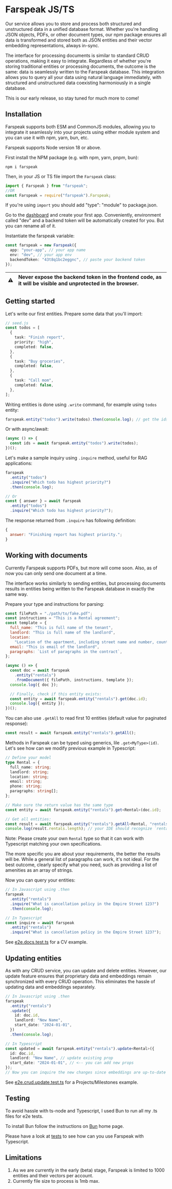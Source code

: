 # Farspeak JS/TS

Our service allows you to store and process both structured and unstructured data in a unified database format. Whether you're handling JSON objects, PDFs, or other document types, our npm package ensures all data is transformed and stored both as JSON entities and their vector embedding representations, always in-sync.

The interface for processing documents is similar to standard CRUD operations, making it easy to integrate. Regardless of whether you're storing traditional entities or processing documents, the outcome is the same: data is seamlessly written to the Farspeak database. This integration allows you to query all your data using natural language immediately, with structured and unstructured data coexisting harmoniously in a single database.

This is our early release, so stay tuned for much more to come!

## Installation

Farspeak supports both ESM and CommonJS modules, allowing you to integrate it seamlessly into your projects using either module system and you can use it with npm, yarn, bun, etc.

Farspeak supports Node version 18 or above.

First install the NPM package (e.g. with npm, yarn, pnpm, bun):

```
npm i farspeak
```

Then, in your JS or TS file import the `Farspeak` class:

```ts
import { Farspeak } from "farspeak";
//OR
const Farspeak = require("farspeak").Farspeak;
```

If you're using `import` you should add "type": "module" to package.json.

Go to the [dashboard](https://dashboard.farspeak.ai) and create your first app. Conveniently, environment called "dev" and a backend token will be automatically created for you. But you can rename all of it.

Instantiate the farspeak variable:

```ts
const farspeak = new Farspeak({
  app: "your-app", // your app name
  env: "dev", // your app env
  backendToken: "43t8q1bc2eggnc", // paste your backend token
});
```

| :warning: | Never expose the backend token in the frontend code, as it will be visible and unprotected in the browser. |
|-|:-|


## Getting started

Let's write our first entities. Prepare some data that you'll import:

```ts
// seed.js
const todos = [
  {
    task: "Finish report",
    priority: "high",
    completed: false,
  },
  {
    task: "Buy groceries",
    completed: false,
  },
  {
    task: "Call mom",
    completed: false,
  },
];
```

Writing entities is done using `.write` command, for example using `todos` entity:

```js
farspeak.entity("todos").write(todos).then(console.log); // get the ids
```

Or with async/await:

```js
(async () => {
  const ids = await farspeak.entity("todos").write(todos);
})();
```

Let's make a sample inquiry using `.inquire` method, useful for RAG applications:

```ts
farspeak
  .entity("todos")
  .inquire("Which todo has highest priority?")
  .then(console.log);

// Or
const { answer } = await farspeak
  .entity("todos")
  .inquire("Which todo has highest priority?");
```

The response returned from `.inquire` has following definition:

```js
{
  answer: "Finishing report has highest priority.";
}
```

## Working with documents

Currently Farspeak supports PDFs, but more will come soon. Also, as of now you can only send one document at a time.

The interface works similarly to sending entities, but processing documents results in entities being written to the Farspeak database in exactly the same way.

Prepare your type and instructions for parsing:

```js
const filePath = "./path/to/fake.pdf";
const instructions = "This is a Rental agreement";
const template = {
  full_name: "This is full name of the tenant",
  landlord: "This is full name of the landlord",
  location:
    "Location of the apartment, including street name and number, country and city",
  email: "This is email of the landlord",
  paragraphs: `List of paragraphs in the contract`,
};

(async () => {
  const doc = await farspeak
    .entity("rentals")
    .fromDocument({ filePath, instructions, template });
  console.log({ doc });

  // Finally, check if this entity exists:
  const entity = await farspeak.entity("rentals").get(doc.id);
  console.log({ entity });
})();
```

You can also use `.getAll` to read first 10 entities (default value for paginated response):

```ts
const result = await farspeak.entity("rentals").getAll();
```

Methods in Farspeak can be typed using generics, lile `.get<MyType>(id)`. Let's see how can we modify previous example in Typescript:

```ts
// Define your model
type Rental = {
  full_name: string;
  landlord: string;
  location: string;
  email: string;
  phone: string;
  paragraphs: string[];
};

// Make sure the return value has the same type
const entity = await farspeak.entity("rentals").get<Rental>(doc.id);

// Get all entities:
const result = await farspeak.entity("rentals").getAll<Rental, "rentals">();
console.log(result.rentals.length); // your IDE should recognize `rentals` prop
```

Note: Please create your own `Rental` type so that it can work with Typescript matching your own specifications.

The more specific you are about your requirements, the better the results will be. While a general list of paragraphs can work, it's not ideal. For the best outcome, clearly specify what you need, such as providing a list of amenities as an array of strings.

Now you can query your entities:

```ts
// In Javascript using .then
farspeak
  .entity("rentals")
  .inquire("What is cancellation policy in the Empire Street 123?")
  .then(console.log);

// In Typescript
const inquire = await farspeak
  .entity("rentals")
  .inquire("What is cancellation policy in the Empire Street 123?");
```

See [e2e.docs.test.ts](src/test/e2e.docs.test.ts) for a CV example.

## Updating entities

As with any CRUD service, you can update and delete entities. However, our update feature ensures that proprietary data and embeddings remain synchronized with every CRUD operation. This eliminates the hassle of updating data and embeddings separately.

```ts
// In Javascript using .then
farspeak
  .entity("rentals")
  .update({
    id: doc.id,
    landlord: "New Name",
    start_date: "2024-01-01",
  })
  .then(console.log);

// In Typescript
const updated = await farspeak.entity("rentals").update<Rental>({
  id: doc.id,
  landlord: "New Name", // update existing prop
  start_date: "2024-01-01", // <-- you can add new props
});
// Now you can inquire the new changes since embeddings are up-to-date
```

See [e2e.crud.update.test.ts](src/test/e2e.crud.update.test.ts) for a Projects/Milestones example.

## Testing

To avoid hassle with ts-node and Typescript, I used Bun to run all my .ts files for e2e tests.

To install Bun follow the instructions on [Bun](https://bun.sh/) home page.

Please have a look at [tests](src/test) to see how can you use Farspeak with Typescript.

## Limitations

1. As we are currently in the early (beta) stage, Farspeak is limited to 1000 entities and their vectors per account.
2. Currently file size to process is 1mb max.
